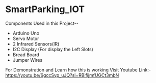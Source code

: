 # SmartParking_IOT
Components Used in this Project--
- Arduino Uno
- Servo Motor
- 2 Infrared Sensors(IR)
- I2C Display (For display the Left Slots)
- Bread Board
- Jumper Wires
  
For Demonstration and Learn how this is working Visit Youtube Link:- https://youtu.be/6gccSyp_uJQ?si=RBifijmfUGCt3mbN
